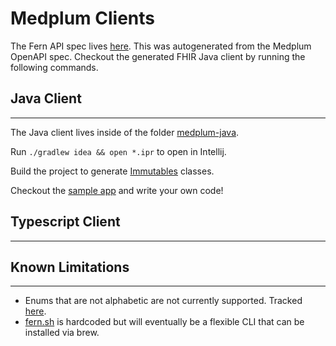 # Medplum Clients

The Fern API spec lives [here](./api/fhir.yml). This was autogenerated from the Medplum OpenAPI spec.
Checkout the generated FHIR Java client by running the following commands.

## Java Client
****

The Java client lives inside of the folder [medplum-java](./api/med).  

Run ```./gradlew idea && open *.ipr``` to open in Intellij. 

Build the project to generate [Immutables](https://immutables.github.io/) classes.  

Checkout the [sample app](./medplum-java/medplum-sample-application/src/main/java/com/sample/Main.java) and write your own code!

## Typescript Client
****

## Known Limitations
****

- Enums that are not alphabetic are not currently supported. Tracked [here](https://github.com/fern-api/fern/issues/62). 
- [fern.sh](/fern.sh) is hardcoded but will eventually be a flexible CLI that can be installed via brew.
